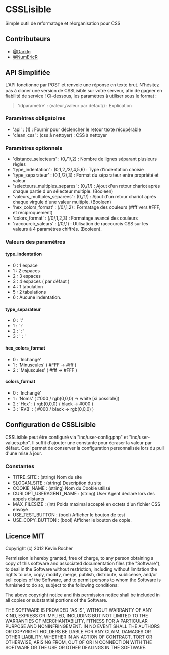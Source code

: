 # CSSLisible

Simple outil de reformatage et réorganisation pour CSS

## Contributeurs

* [@Darklg](https://github.com/Darklg)
* [@NumEricR](https://github.com/NumEricR)

## API Simplifiée

L'API fonctionne par POST et renvoie une réponse en texte brut. N'hésitez pas à cloner une version de CSSLisible sur votre serveur, afin de gagner en fiabilité de service !
Ci-dessous, les paramètres à utiliser sous le format :

> 'idparametre' : (valeur,/valeur par defaut/) : Explication

### Paramètres obligatoires

* 'api' : (1) : Fournir pour déclencher le retour texte récupérable
* 'clean_css' : (css à nettoyer) : CSS à nettoyer

### Paramètres optionnels

* 'distance_selecteurs' : (0,/1/,2) : Nombre de lignes séparant plusieurs règles
* 'type_indentation' : (0,1,2,/3/,4,5,6) : Type d'indentation choisie
* 'type_separateur' : (0,1,/2/,3) : Format du séparateur entre propriété et valeur
* 'selecteurs_multiples_separes' : (0,/1/) : Ajout d'un retour chariot après chaque partie d'un sélecteur multiple. (Booleen)
* 'valeurs_multiples_separees' : (0,/1/) : Ajout d'un retour chariot après chaque virgule d'une valeur multiple. (Booleen)
* 'hex_colors_format' : (/0/,1,2) : Formatage des couleurs (#fff vers #FFF, et réciproquement)
* 'colors_format' : (/0/,1,2,3) : Formatage avancé des couleurs
* 'raccourcir_valeurs' : (/0/,1) : Utilisation de raccourcis CSS sur les valeurs à 4 paramètres chiffrés. (Booleen).

### Valeurs des paramètres

#### type_indentation

* 0 : 1 espace
* 1 : 2 espaces
* 2 : 3 espaces
* 3 : 4 espaces ( par défaut )
* 4 : 1 tabulation
* 5 : 2 tabulations
* 6 : Aucune indentation.

#### type_separateur

* 0 : ':'
* 1 : ' :'
* 2 : ': '
* 3 : ' : '

#### hex_colors_format

* 0 : 'Inchangé'
* 1 : 'Minuscules' ( #FFF -> #fff )
* 2 : 'Majuscules' ( #fff -> #FFF )

#### colors_format

* 0 : 'Inchangé'
* 1 : 'Noms' ( #000 / rgb(0,0,0)  -> white [si possible])
* 2 : 'Hex' : ( rgb(0,0,0) / black -> #000 )
* 3 : 'RVB' : ( #000 / black -> rgb(0,0,0) )

## Configuration de CSSLisible

CSSLisible peut être configuré via "inc/user-config.php" et "inc/user-values.php".
Il suffit d'ajouter une constante pour écraser la valeur par défaut.
Ceci permet de conserver la configuration personnalisée lors du pull d'une mise à jour.

### Constantes

* TITRE_SITE : (string) Nom du site
* SLOGAN_SITE : (string) Description du site
* COOKIE_NAME : (string) Nom du Cookie utilisé
* CURLOPT_USERAGENT_NAME : (string) User Agent déclaré lors des appels distants
* MAX_FILESIZE : (int) Poids maximal accepté en octets d'un fichier CSS envoyé
* USE_TEST_BUTTON : (bool) Afficher le bouton de test
* USE_COPY_BUTTON : (bool) Afficher le bouton de copie.

## Licence MIT

Copyright (c) 2012 Kevin Rocher

Permission is hereby granted, free of charge, to any person obtaining a copy of this software and associated documentation files (the "Software"), to deal in the Software without restriction, including without limitation the rights to use, copy, modify, merge, publish, distribute, sublicense, and/or sell copies of the Software, and to permit persons to whom the Software is furnished to do so, subject to the following conditions:

The above copyright notice and this permission notice shall be included in all copies or substantial portions of the Software.

THE SOFTWARE IS PROVIDED "AS IS", WITHOUT WARRANTY OF ANY KIND, EXPRESS OR IMPLIED, INCLUDING BUT NOT LIMITED TO THE WARRANTIES OF MERCHANTABILITY, FITNESS FOR A PARTICULAR PURPOSE AND NONINFRINGEMENT. IN NO EVENT SHALL THE AUTHORS OR COPYRIGHT HOLDERS BE LIABLE FOR ANY CLAIM, DAMAGES OR OTHER LIABILITY, WHETHER IN AN ACTION OF CONTRACT, TORT OR OTHERWISE, ARISING FROM, OUT OF OR IN CONNECTION WITH THE SOFTWARE OR THE USE OR OTHER DEALINGS IN THE SOFTWARE.
